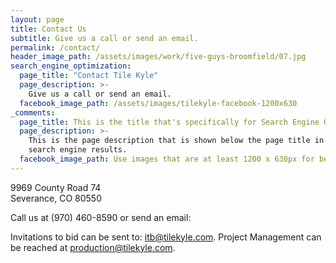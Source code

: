 ```yaml
---
layout: page
title: Contact Us
subtitle: Give us a call or send an email.
permalink: /contact/
header_image_path: /assets/images/work/five-guys-broomfield/07.jpg
search_engine_optimization:
  page_title: "Contact Tile Kyle"
  page_description: >-
    Give us a call or send an email.
  facebook_image_path: /assets/images/tilekyle-facebook-1200x630
_comments:
  page_title: This is the title that's specifically for Search Engine Optimization.
  page_description: >-
    This is the page description that is shown below the page title in the
    search engine results.
  facebook_image_path: Use images that are at least 1200 x 630px for best results or a minimum of at least 600 x 315px. 
---
```


9969 County Road 74
<br>Severance, CO 80550

Call us at (970) 460-8590 or send an email:

Invitations to bid can be sent to: [itb@tilekyle.com](javascript:void(location.href='mailto:'+String.fromCharCode(105,116,98,64,116,105,108,101,107,121,108,101,46,99,111,109))). Project Management can be reached at [production@tilekyle.com](javascript:void(location.href='mailto:'+String.fromCharCode(112,114,111,100,117,99,116,105,111,110,64,116,105,108,101,107,121,108,101,46,99,111,109))).
